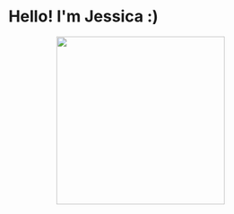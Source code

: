 <h1 align = "center"> Hello! I'm Jessica :)</h1>
<img align = "right" width = "300px" src = "https://github.com/user-attachments/assets/f9c0a148-b889-4b2e-ba91-c972af61427b"/>



